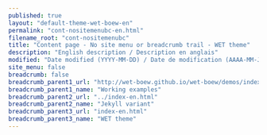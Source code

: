 ```yaml
---
published: true
layout: "default-theme-wet-boew-en"
permalink: "cont-nositemenubc-en.html"
filename_root: "cont-nositemenubc"
title: "Content page - No site menu or breadcrumb trail - WET theme"
description: "English description / Description en anglais"
modified: "Date modified (YYYY-MM-DD) / Date de modification (AAAA-MM-JJ)"
site_menu: false
breadcrumb: false
breadcrumb_parent1_url: "http://wet-boew.github.io/wet-boew/demos/index-eng.html"
breadcrumb_parent1_name: "Working examples"
breadcrumb_parent2_url: "../index-en.html"
breadcrumb_parent2_name: "Jekyll variant"
breadcrumb_parent3_url: "index-en.html"
breadcrumb_parent3_name: "WET theme"
---
```


